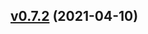 
<a name="v0.7.2"></a>
## [v0.7.2](https://github.com/marmotedu/iam/compare/v0.7.1...v0.7.2) (2021-04-10)

